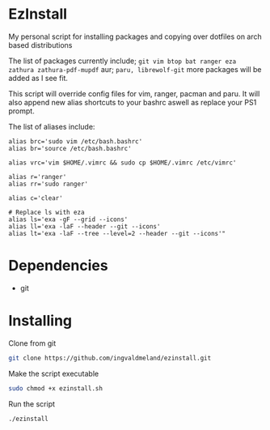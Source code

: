 # EzInstall
My personal script for installing packages and copying over dotfiles on arch based distributions

The list of packages currently include; ``git vim btop bat ranger eza zathura zathura-pdf-mupdf`` aur; ``paru, librewolf-git`` more packages will be added as I see fit.

This script will override config files for vim, ranger, pacman and paru. It will also append new alias shortcuts to your bashrc aswell as replace your PS1 prompt.

The list of aliases include:
```
alias brc='sudo vim /etc/bash.bashrc'
alias br='source /etc/bash.bashrc'

alias vrc='vim $HOME/.vimrc && sudo cp $HOME/.vimrc /etc/vimrc'

alias r='ranger'
alias rr='sudo ranger'

alias c='clear'

# Replace ls with eza
alias ls='exa -gF --grid --icons'
alias ll='exa -laF --header --git --icons'
alias lt='exa -laF --tree --level=2 --header --git --icons'"
```

# Dependencies
- git

# Installing
Clone from git
```bash
git clone https://github.com/ingvaldmeland/ezinstall.git
```

Make the script executable
```bash
sudo chmod +x ezinstall.sh
```

Run the script
```bash
./ezinstall
```
